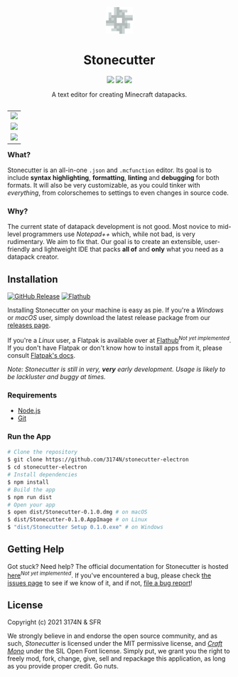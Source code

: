 <p align="center">
    <img height="60px" width="60px" src="src/styles/media/icon.png" />
    <h1 align="center">Stonecutter</h1>
</p>
<p align="center"> 
    <a href="https://travis-ci.com/3174N/stonecutter-electron"><img src="https://badgen.net/travis/3174N/stonecutter-electron?label=build" /></a>
    <a href="LICENSE"><img src="https://badgen.net/github/license/3174N/stonecutter-electron" /></a>
    <a href="https://github.com/3174N/stonecutter-electron/releases"><img src="https://badgen.net/github/release/3174N/stonecutter-electron" /></a>
</p>
<p align="center">A text editor for creating Minecraft datapacks.</p>

<table align="right">
  	<tr><td>
        <a href="https://david-dm.org/3174N/stonecutter-electron"><img src="https://badgen.net/david/dep/3174N/stonecutter-electron" /></a>
    </td></tr>
    <tr><td>
        <a href="https://david-dm.org/3174N/stonecutter-electron?type=dev"><img src="https://badgen.net/david/dev/3174N/stonecutter-electron" /></a>
    </td></tr>
    <tr><td>
        <a href="https://david-dm.org/3174N/stonecutter-electron?type=optional"><img src="https://badgen.net/david/optional/3174N/stonecutter-electron" /></a>
    </td></tr>
</table>

### What?
Stonecutter is an all-in-one `.json` and `.mcfunction` editor. Its goal is to include **syntax highlighting**, **formatting**, **linting** and **debugging** for both formats. It will also be very customizable, as you could tinker with *everything*, from colorschemes to settings to even changes in source code.
### Why?
The current state of datapack development is not good. Most novice to mid-level programmers use *Notepad++* which, while not bad, is very rudimentary. We aim to fix that. Our goal is to create an extensible, user-friendly and lightweight IDE that packs **all of** and **only** what you need as a datapack creator.

## Installation
[![GitHub Release](https://badgen.net/github/release/3174N/stonecutter-electron)](https://github.com/3174N/stonecutter-electron/releases) [![Flathub](https://img.shields.io/flathub/v/org.stonecutter.Stonecutter)](https://www.flathub.org/apps/details/org.stonecutter.Stonecutter)

Installing Stonecutter on your machine is easy as pie. If you're a *Windows* or *macOS* user, simply download the latest release package from our [releases page](https://github.com/3174N/stonecutter-electron/releases).

If you're a *Linux* user, a Flatpak is available over at [Flathub](https://www.flathub.org/apps/details/org.stonecutter.Stonecutter)<sup>*Not yet implemented*</sup>. If you don't have Flatpak or don't know how to install apps from it, please consult [Flatpak's docs](https://flatpak.org/setup). 

*Note: Stonecutter is still in very, **very** early development. Usage is likely to be lackluster and buggy at times.*

### Requirements

-   [Node.js](https://nodejs.org/)
-   [Git](https://git-scm.com/)

### Run the App

```bash
# Clone the repository
$ git clone https://github.com/3174N/stonecutter-electron
$ cd stonecutter-electron
# Install dependencies
$ npm install
# Build the app
$ npm run dist
# Open your app
$ open dist/Stonecutter-0.1.0.dmg # on macOS
$ dist/Stonecutter-0.1.0.AppImage # on Linux
$ "dist/Stonecutter Setup 0.1.0.exe" # on Windows
```

## Getting Help
Got stuck? Need help? The official documentation for Stonecutter is hosted [here](https://stonecutter.org/docs)<sup>*Not yet implemented*</sup>. If you've encountered a bug, please check [the issues page](https://github.com/3174N/stonecutter-electron/issues?q=is%3Aissue+label%3Abug) to see if we know of it, and if not, [file a bug report](https://github.com/3174N/stonecutter-electron/issues/new/choose)! 

## License
Copyright (c) 2021 3174N & SFR

We strongly believe in and endorse the open source community, and as such, *Stonecutter* is licensed under the MIT permissive license, and [*Craft Mono*](https://github.com/SFR-git/craft-mono) under the SIL Open Font license. Simply put, we grant you the right to freely mod, fork, change, give, sell and repackage this application, as long as you provide proper credit. Go nuts. 
